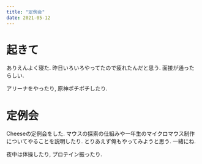 ```yaml
---
title: "定例会"
date: 2021-05-12
---
```


# 起きて
ありえんよく寝た. 昨日いろいろやってたので疲れたんだと思う.
面接が通ったらしい.

アリーナをやったり, 原神ポチポチしたり.

# 定例会
Cheeseの定例会をした. マウスの探索の仕組みや一年生のマイクロマウス制作についてやることを説明したり. とりあえず俺もやってみようと思う. 一緒にね.

夜中は体操したり, プロテイン振ったり.